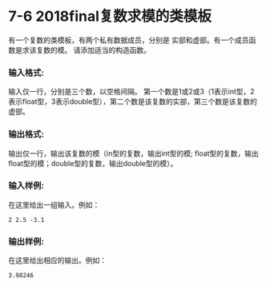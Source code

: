 # 7-6 2018final复数求模的类模板
有一个复数的类模板，有两个私有数据成员，分别是 实部和虚部。有一个成员函数是求该复数的模。 请添加适当的构造函数。

### 输入格式:

输入仅一行，分别是三个数，以空格间隔。
第一个数是1或2或3（1表示int型，2表示float型，3表示double型），第二个数是该复数的实部，第三个数是该复数的虚部。

### 输出格式:

输出仅一行，输出该复数的模（in型的复数，输出int型的模; float型的复数，输出float型的模；double型的复数，输出double型的模）。

### 输入样例:

在这里给出一组输入。例如：

    
    
    2 2.5 -3.1
    

### 输出样例:

在这里给出相应的输出。例如：

    
    
    3.98246
    

